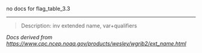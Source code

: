 no docs for flag_table_3.3

---

> Description: inv extended name, var+qualifiers

_Docs derived from <https://www.cpc.ncep.noaa.gov/products/wesley/wgrib2/ext_name.html>_

